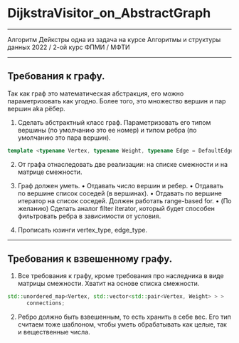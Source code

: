 # DijkstraVisitor_on_AbstractGraph

---

Алгоритм Дейкстры одна из задача на курсе Алгоритмы и структуры данных 2022 / 2-ой курс ФПМИ / МФТИ

---
## Требования к графу.

Так как граф это математическая абстракция, его можно параметризовать как угодно. Более того, это множество вершин и пар вершин aka рёбер.

1. Сделать абстрактный класс граф. Параметризовать его типом вершины (по умолчанию это ее номер) и типом ребра (по умолчанию это пара вершин).
```c++
template <typename Vertex, typename Weight, typename Edge = DefaultEdge<Vertex, Weight> >
```
2. От графа отнаследовать две реализации: на списке смежности и на матрице смежности.
3. Граф должен уметь.
• Отдавать число вершин и ребер.
• Отдавать по вершине список соседей (в вершинах).
• Отдавать по вершине итератор на список соседей. Должен работать range-based for.
• (По желанию) Сделать аналог filter iterator, который будет способен фильтровать ребра
в зависимости от условия.

4. Прописать юзинги vertex_type, edge_type.

---

## Требования к взвешенному графу.

1. Все требования к графу, кроме требования про наследника в виде матрицы смежности. Хватит на основе списка смежности.
```c++
std::unordered_map<Vertex, std::vector<std::pair<Vertex, Weight> > >
      connections;
```
2. Ребро должно быть взвешенным, то есть хранить в себе вес. Его тип считаем тоже шаблоном, чтобы уметь обрабатывать как целые, так и вещественные числа.

